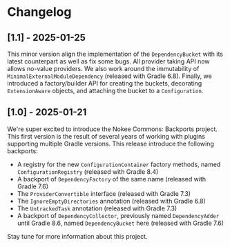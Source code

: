 # Changelog

## [1.1] - 2025-01-25

This minor version align the implementation of the `DependencyBucket` with its latest counterpart as well as fix some bugs.
All provider taking API now allows no-value providers.
We also work around the immutability of `MinimalExternalModuleDependency` (released with Gradle 6.8).
Finally, we introduced a factory/builder API for creating the buckets, decorating `ExtensionAware` objects, and attaching the bucket to a `Configuration`.

## [1.0] - 2025-01-21

We're super excited to introduce the Nokee Commons: Backports project.
This first version is the result of several years of working with plugins supporting multiple Gradle versions.
This release introduce the following backports:

- A registry for the new `ConfigurationContainer` factory methods, named `ConfigurationRegistry` (released with Gradle 8.4)
- A backport of `DependencyFactory` of the same name (released with Gradle 7.6)
- The `ProviderConvertible` interface (released with Gradle 7.3)
- The `IgnoreEmptyDirectories` annotation (released with Gradle 6.8)
- The `UntrackedTask` annotation (released with Gradle 7.3)
- A backport of `DependencyCollector`, previously named `DependencyAdder` until Gradle 8.6, named `DependencyBucket` here (released with Gradle 7.6)

Stay tune for more information about this project.
